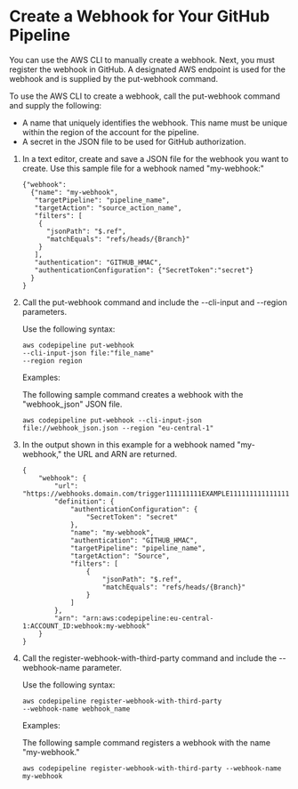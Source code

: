 # Create a Webhook for Your GitHub Pipeline<a name="pipelines-webhooks-create"></a>

You can use the AWS CLI to manually create a webhook\. Next, you must register the webhook in GitHub\. A designated AWS endpoint is used for the webhook and is supplied by the put\-webhook command\.

To use the AWS CLI to create a webhook, call the put\-webhook command and supply the following:
+ A name that uniquely identifies the webhook\. This name must be unique within the region of the account for the pipeline\.
+ A secret in the JSON file to be used for GitHub authorization\.

1. In a text editor, create and save a JSON file for the webhook you want to create\. Use this sample file for a webhook named "my\-webhook:"

   ```
   {"webhook": 
     {"name": "my-webhook",
      "targetPipeline": "pipeline_name",
      "targetAction": "source_action_name",
      "filters": [
       {
         "jsonPath": "$.ref", 
         "matchEquals": "refs/heads/{Branch}"
       }
      ],
      "authentication": "GITHUB_HMAC",
      "authenticationConfiguration": {"SecretToken":"secret"}
     }
   }
   ```

1. Call the put\-webhook command and include the \-\-cli\-input and \-\-region parameters\.

   Use the following syntax:

   ```
   aws codepipeline put-webhook
   --cli-input-json file:"file_name" 
   --region region
   ```

   Examples:

   The following sample command creates a webhook with the "webhook\_json" JSON file\.

   ```
   aws codepipeline put-webhook --cli-input-json file://webhook_json.json --region "eu-central-1"
   ```

1. In the output shown in this example for a webhook named "my\-webhook," the URL and ARN are returned\.

   ```
   {
       "webhook": {
           "url": "https://webhooks.domain.com/trigger111111111EXAMPLE11111111111111111",
           "definition": {
               "authenticationConfiguration": {
                   "SecretToken": "secret"
               },
               "name": "my-webhook",
               "authentication": "GITHUB_HMAC",
               "targetPipeline": "pipeline_name",
               "targetAction": "Source",
               "filters": [
                   {
                       "jsonPath": "$.ref",
                       "matchEquals": "refs/heads/{Branch}"
                   }
               ]
           },
           "arn": "arn:aws:codepipeline:eu-central-1:ACCOUNT_ID:webhook:my-webhook"
       }
   }
   ```

1. Call the register\-webhook\-with\-third\-party command and include the \-\-webhook\-name parameter\.

   Use the following syntax:

   ```
   aws codepipeline register-webhook-with-third-party
   --webhook-name webhook_name
   ```

   Examples:

   The following sample command registers a webhook with the name "my\-webhook\."

   ```
   aws codepipeline register-webhook-with-third-party --webhook-name my-webhook
   ```